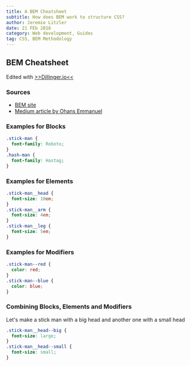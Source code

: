 ```yaml
---
title: A BEM Cheatsheet
subtitle: How does BEM work to structure CSS?
author: Jeremie Litzler
date: 21 FEb 2018
category: Web development, Guides
tag: CSS, BEM Methodology
---
```


## BEM Cheatsheet

Edited with [>>Dillinger.io<<](https://dillinger.io/)

### Sources

- [BEM site](http://getbem.com/naming/)
- [Medium article by Ohans Emmanuel](https://medium.freecodecamp.org/css-naming-conventions-that-will-save-you-hours-of-debugging-35cea737d849)

### Examples for **Blocks**

```css
.stick-man {
  font-family: Roboto;
}
.hash-man {
  font-family: Hastag;
}
```

### Examples for **Elements**

```css
.stick-man__head {
  font-size: 10em;
}
.stick-man__arm {
  font-size: 4em;
}
.stick-man__leg {
  font-size: 5em;
}
```

### Examples for **Modifiers**

```css
.stick-man--red {
  color: red;
}
.stick-man--blue {
  color: blue;
}
```

### Combining Blocks, Elements and Modifiers

Let's make a stick man with a big head and another one with a small head

```css
.stick-man__head--big {
  font-size: large;
}
.stick-man__head--small {
  font-size: small;
}
```
